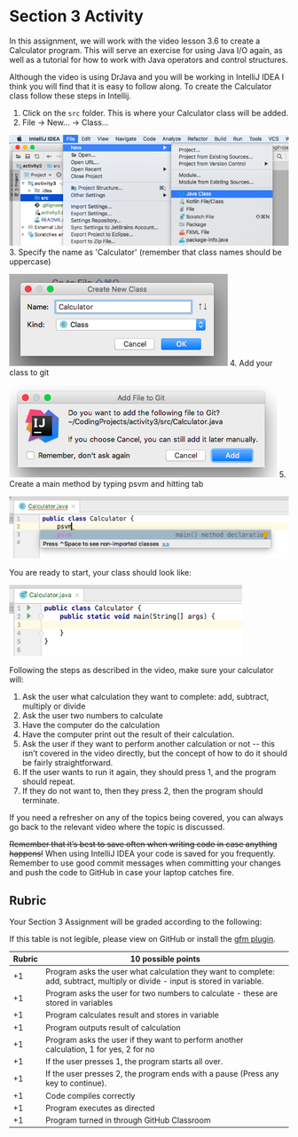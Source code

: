 # Section 3 Activity

In this assignment, we will work with the video lesson 3.6 to create a Calculator program. This will serve an exercise for using Java I/O again, as well as a tutorial for how to work with Java operators and control structures.

Although the video is using DrJava and you will be working in IntelliJ IDEA I think you will find that it is easy to follow along. To create the Calculator class follow these steps in Intellij.

1. Click on the ```src``` folder. This is where your Calculator class will be added.
2. File → New... → Class...

 ![new class menu](images/new_class.png)
3. Specify the name as 'Calculator' (remember that class names should be uppercase)

 ![naming class](images/class_name.png)
4. Add your class to git

 ![add to git](images/add_to_git.png)
5. Create a main method by typing psvm and hitting tab

 ![add main method](images/create_main.png)

You are ready to start, your class should look like:

![calculator class](images/final_class.png)


Following the steps as described in the video, make sure your calculator will:

1. Ask the user what calculation they want to complete: add, subtract, multiply or divide
2. Ask the user two numbers to calculate
3. Have the computer do the calculation
4. Have the computer print out the result of their calculation.
5. Ask the user if they want to perform another calculation or not -- this isn’t covered in the video directly, but the concept of how to do it should be fairly straightforward.
6. If the user wants to run it again, they should press 1, and the program should repeat.
7. If they do not want to, then they press 2, then the program should terminate.

If you need a refresher on any of the topics being covered, you can always go back to the relevant video where the topic is discussed.

~~Remember that it’s best to save often when writing code in case anything happens!~~
When using IntelliJ IDEA your code is saved for you frequently. Remember to use good commit messages when committing your changes and push the code to GitHub in case your laptop catches fire.

## Rubric

Your Section 3 Assignment will be graded according to the following:

If this table is not legible, please view on GitHub or install the [gfm plugin](https://plugins.jetbrains.com/plugin/7701-gfm).

| Rubric | 10 possible points |
| ------ | ------------------ |
| +1 | Program asks the user what calculation they want to complete: add, subtract, multiply or divide - input is stored in variable. |
| +1 | Program asks the user for two numbers to calculate - these are stored in variables |
| +1 | Program calculates result and stores in variable |
| +1 | Program outputs result of calculation |
| +1 | Program asks the user if they want to perform another calculation, 1 for yes, 2 for no |
| +1 | If the user presses 1, the program starts all over. |
| +1 | If the user presses 2, the program ends with a pause (Press any key to continue). |
| +1 | Code compiles correctly |
| +1 | Program executes as directed |
| +1 | Program turned in through GitHub Classroom |
